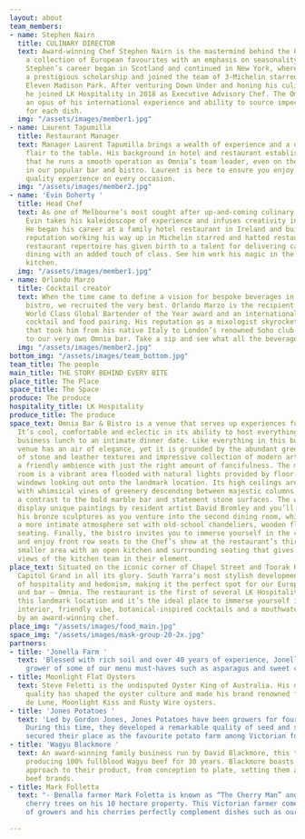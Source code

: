 ```yaml
---
layout: about
team_members:
- name: Stephen Nairn
  title: CULINARY DIRECTOR
  text: Award-winning Chef Stephen Nairn is the mastermind behind the Omnia menu -
    a collection of European favourites with an emphasis on seasonality and sustainability.
    Stephen’s career began in Scotland and continued in New York, where he received
    a prestigious scholarship and joined the team of 3-Michelin starred restaurant,
    Eleven Madison Park. After venturing Down Under and honing his culinary craft,
    he joined LK Hospitality in 2018 as Executive Advisory Chef. The Omnia menu is
    an opus of his international experience and ability to source impeccable ingredients
    for each dish.
  img: "/assets/images/member1.jpg"
- name: Laurent Tapumilla
  title: Restaurant Manager
  text: Manager Laurent Tapumilla brings a wealth of experience and a dash of French
    flair to the table. His background in hotel and restaurant establishments means
    that he runs a smooth operation as Omnia’s team leader, even on the busiest days
    in our popular bar and bistro. Laurent is here to ensure you enjoy a comfortable,
    quality experience on every occasion.
  img: "/assets/images/member2.jpg"
- name: 'Evin Doherty '
  title: Head Chef
  text: As one of Melbourne’s most sought after up-and-coming culinary craftsmen,
    Evin takes his kaleidoscope of experience and infuses creativity into every dish.
    He began his career at a family hotel restaurant in Ireland and built an impressive
    reputation working his way up in Michelin starred and hatted restaurants. His
    restaurant repertoire has given birth to a talent for delivering casual bistro
    dining with an added touch of class. See him work his magic in the Omnia open
    kitchen.
  img: "/assets/images/member1.jpg"
- name: Orlando Marzo
  title: Cocktail creator
  text: When the time came to define a vision for bespoke beverages in our bar and
    bistro, we recruited the very best. Orlando Marzo is the recipient of the 2018
    World Class Global Bartender of the Year award and an international expert in
    cocktail and food pairing. His reputation as a mixologist skyrocketed on a journey
    that took him from his native Italy to London’s renowned Soho club scene and now
    to our very own Omnia bar. Take a sip and see what all the beverage buzz is about.
  img: "/assets/images/member2.jpg"
bottom_img: "/assets/images/team_bottom.jpg"
team_title: The people
main_title: THE STORY BEHIND EVERY BITE
place_title: The Place
space_title: The Space
produce: The produce
hospitality_title: LK Hospitality
produce_title: The produce
space_text: Omnia Bar & Bistro is a venue that serves up experiences for every mood.
  It’s cool, comfortable and eclectic in its ability to host everything from a bustling
  business lunch to an intimate dinner date. Like everything in this building, the
  venue has an air of elegance, yet it is grounded by the abundant greenery, variety
  of stone and leather textures and impressive collection of modern artwork. It’s
  a friendly ambience with just the right amount of fancifulness. The main dining
  room is a vibrant area flooded with natural lights provided by floor-to-ceiling
  windows looking out onto the landmark location. Its high ceilings are decorated
  with whimsical vines of greenery descending between majestic columns and providing
  a contrast to the bold marble bar and statement stone surfaces. The walls of Omnia
  display unique paintings by resident artist David Bromley and you’ll also come across
  his bronze sculptures as you venture into the second dining room, which provides
  a more intimate atmosphere set with old-school chandeliers, wooden floors and leather
  seating. Finally, the bistro invites you to immerse yourself in the culinary experience
  and enjoy front row seats to the Chef’s show at the restaurant’s third space – a
  smaller area with an open kitchen and surrounding seating that gives uninterrupted
  views of the kitchen team in their element.
place_text: Situated on the iconic corner of Chapel Street and Toorak Road is the
  Capitol Grand in all its glory. South Yarra’s most stylish development is the epitome
  of hospitality and hedonism, making it the perfect spot for our European style bistro
  and bar – Omnia. The restaurant is the first of several LK Hospitality venues at
  this landmark location and it’s the ideal place to immerse yourself in the stunning
  interior, friendly vibe, botanical-inspired cocktails and a mouthwatering menu curated
  by an award-winning chef.
place_img: "/assets/images/food_main.jpg"
space_img: "/assets/images/mask-group-20-2x.jpg"
partners:
- title: 'Jonella Farm '
  text: 'Blessed with rich soil and over 40 years of experience, Jonella is a local
    grower of some of our menu must-haves such as asparagus and sweet corn. '
- title: Moonlight Flat Oysters
  text: Steve Feletti is the undisputed Oyster King of Australia. His dedication to
    quality has shaped the oyster culture and made his brand renowned for its Claire
    de Lune, Moonlight Kiss and Rusty Wire oysters.
- title: 'Jones Potatoes '
  text: 'Led by Gordon Jones, Jones Potatoes have been growers for four generations.
    During this time, they developed a remarkable quality of seed and soil and have
    secured their place as the favourite potato farm among Victorian foodies. '
- title: 'Wagyu Blackmore '
  text: An award-winning family business run by David Blackmore, this team has been
    producing 100% fullblood Wagyu beef for 30 years. Blackmore boasts a complete
    approach to their product, from conception to plate, setting them apart from other
    beef brands.
- title: Mark Folletta
  text: "- Benalla farmer Mark Foletta is known as “The Cherry Man” and he grows 1200
    cherry trees on his 10 hectare property. This Victorian farmer comes from a family
    of growers and his cherries perfectly complement dishes such as our roasted duck."

---
```

